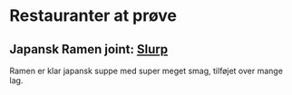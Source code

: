 # Restauranter at prøve
## Japansk Ramen joint: [Slurp](https://www.google.com/search?channel=fs&client=ubuntu&q=Slurp)
Ramen er klar japansk suppe med super meget smag, tilføjet over mange lag.
